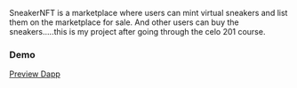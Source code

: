 SneakerNFT is a marketplace where users can mint virtual sneakers and list them on the marketplace for sale. And other users can buy the sneakers.....this is my project after going through the celo 201 course.

### Demo

[Preview Dapp](https://iridescent-belekoy-14cd0e.netlify.app/)
